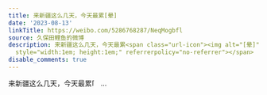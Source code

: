 ```yaml
---
title: 来新疆这么几天，今天最累[晕]
date: '2023-08-13'
linkTitle: https://weibo.com/5286768287/NeqMogbfl
source: 久保田鲤鱼的微博
description: 来新疆这么几天，今天最累<span class="url-icon"><img alt="[晕]" src="https://h5.sinaimg.cn/m/emoticon/icon/default/d_yun-3ca5d0a5b7.png"
  style="width:1em; height:1em;" referrerpolicy="no-referrer"></span>  ...
disable_comments: true
---
```

来新疆这么几天，今天最累<span class="url-icon"><img alt="[晕]" src="https://h5.sinaimg.cn/m/emoticon/icon/default/d_yun-3ca5d0a5b7.png" style="width:1em; height:1em;" referrerpolicy="no-referrer"></span>  ...